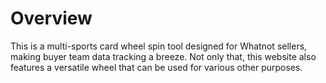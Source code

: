 # Overview

This is a multi-sports card wheel spin tool designed for Whatnot sellers, making buyer team data tracking a breeze. Not only that, this website also features a versatile wheel that can be used for various other purposes.



